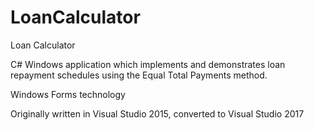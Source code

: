 # LoanCalculator
Loan Calculator

C# Windows application which implements and demonstrates loan repayment schedules using the Equal Total Payments method.

Windows Forms technology

Originally written in Visual Studio 2015, converted to Visual Studio 2017

